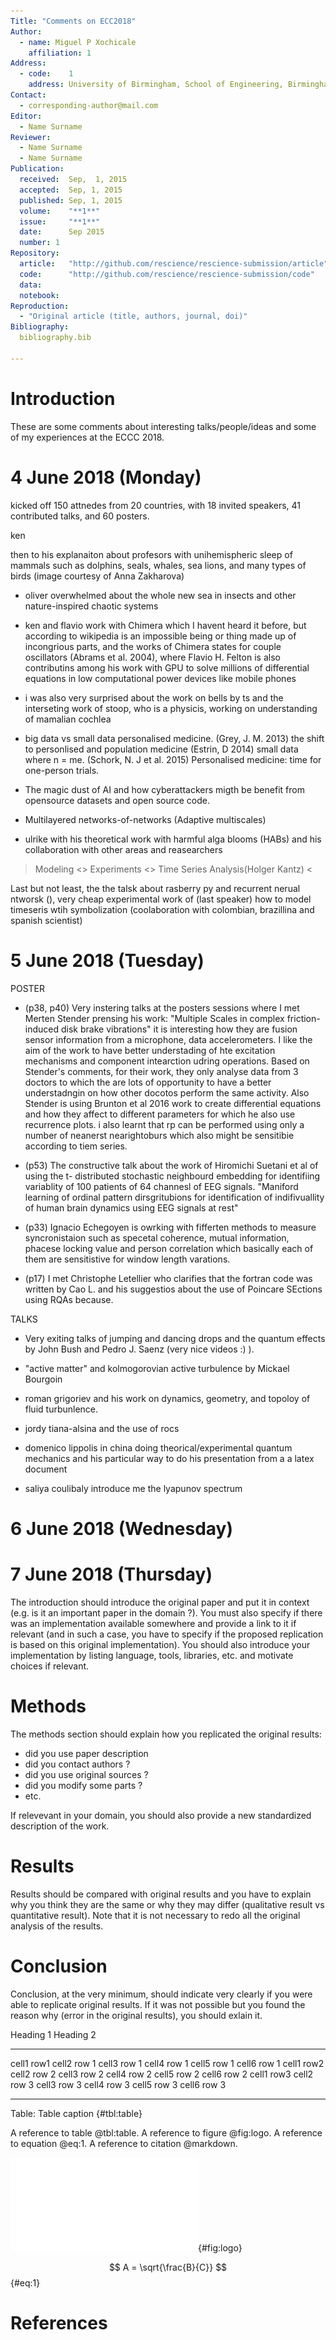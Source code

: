 ```yaml
---
Title: "Comments on ECC2018"
Author:
  - name: Miguel P Xochicale
    affiliation: 1
Address:
  - code:    1
    address: University of Birmingham, School of Engineering, Birmingham, UK
Contact:
  - corresponding-author@mail.com
Editor:
  - Name Surname
Reviewer:
  - Name Surname
  - Name Surname
Publication:
  received:  Sep,  1, 2015
  accepted:  Sep, 1, 2015
  published: Sep, 1, 2015
  volume:    "**1**"
  issue:     "**1**"
  date:      Sep 2015
  number: 1
Repository:
  article:   "http://github.com/rescience/rescience-submission/article"
  code:      "http://github.com/rescience/rescience-submission/code"
  data:      
  notebook:  
Reproduction:
  - "Original article (title, authors, journal, doi)"
Bibliography:
  bibliography.bib

---
```


# Introduction

These are some comments about interesting talks/people/ideas
and some of my experiences at the ECCC 2018.

# 4 June 2018 (Monday)

kicked off 
150 attnedes from 20 countries, with 18 invited speakers,
41 contributed talks, and 60 posters.

ken

 then to his explanaiton about 
profesors with unihemispheric sleep of mammals
such as dolphins, seals, whales, sea lions, and many
types of birds
(image courtesy of Anna Zakharova)


* oliver
overwhelmed about the whole new sea in insects and other
nature-inspired chaotic systems


* ken and flavio work with Chimera which I havent heard it
before,  but according to wikipedia is an impossible
 being or thing made up of incongrious parts,
and the works of Chimera states for couple oscillators 
(Abrams et al. 2004),
where Flavio H. Felton is also contributins
among his work with GPU to solve millions of differential
equations in low computational power devices like mobile 
phones

* i was also very surprised about the work on bells
by ts
 and the interseting work of stoop, who is a physicis,
working on understanding of mamalian cochlea

* big data vs small data personalised medicine.
(Grey, J. M. 2013) the shift to personlised and population medicine 
(Estrin, D 2014) small data where n = me. 
(Schork, N. J et al. 2015) Personalised medicine: time for one-person trials.


* The magic dust of AI and how cyberattackers migth be benefit
from opensource datasets and open source code.

* Multilayered networks-of-networks (Adaptive multiscales)

* ulrike with his theoretical work with harmful alga blooms (HABs)
and his collaboration with other areas and reasearchers 
> Modeling <> Experiments <> Time Series Analysis(Holger Kantz) <

Last but not least, the  the talsk about rasberry py and recurrent nerual ntworsk (),
very cheap experimental work of (last speaker)
how to model timeseris wtih symbolization (coolaboration with colombian, brazillina and spanish scientist)





# 5 June 2018 (Tuesday)

POSTER

* (p38, p40) Very instering talks at the posters sessions
where I met Merten Stender prensing his work:
"Multiple Scales in complex friction-induced disk brake vibrations"
it is interesting how they are fusion sensor information 
from a microphone, data accelerometers. I like the aim 
of the work to have better understading of hte excitation
mechanisms and component intearction udring operations.
Based on Stender's comments, for their work, they
only analyse data from 3 doctors to which the are lots
of opportunity to have a better understadngin on how
other docotos perform the same activity.
Also Stender is using Brunton et al 2016 work
to create differential equations and how they affect 
to different parameters for which he also use 
recurrence plots. 
i also learnt that rp can be performed using only
a number of neanerst nearightoburs which also 
might be sensitibie according to tiem series.

* (p53)
 The constructive talk about the work of Hiromichi Suetani et al
of using 
the t- distributed stochastic  neighbourd embedding
for identifiing variablity of 100 patients 
of 64 channesl of EEG signals.
"Maniford learning of ordinal pattern dirsgritubions for identification
of indifivuallity of human brain dynamics using EEG signals at rest"

* (p33) Ignacio Echegoyen is owrking with fifferten methods
to measure syncronistaion such as specetal coherence, mutual information,
phacese locking value and person correlation which basically
each of them are sensitistive for window length varations.

* (p17) I met Christophe Letellier who clarifies that the fortran code 
was written by Cao L. and his suggestios about the use of Poincare SEctions
using RQAs because.

TALKS

* Very exiting talks of jumping and dancing drops and the quantum effects
by John Bush and Pedro J. Saenz (very nice videos  :) ).

* "active matter" and kolmogorovian active turbulence by Mickael Bourgoin

* roman grigoriev and his work on dynamics, geometry, and topoloy
of fluid turbunlence.

* jordy tiana-alsina and the use of rocs 

* domenico lippolis in china doing theorical/experimental quantum mechanics
and his particular way to do his presentation from a a latex document

* saliya coulibaly introduce me the lyapunov spectrum


# 6 June 2018 (Wednesday)

# 7 June 2018 (Thursday)




The introduction should introduce the original paper and put it in context
(e.g. is it an important paper in the domain ?). You must also specify if there
was an implementation available somewhere and provide a link to it if relevant
(and in such a case, you have to specify if the proposed replication is based
on this original implementation). You should also introduce your implementation
by listing language, tools, libraries, etc. and motivate choices if relevant.

# Methods

The methods section should explain how you replicated the original results:

* did you use paper description
* did you contact authors ?
* did you use original sources ?
* did you modify some parts ?
* etc.

If relevevant in your domain, you should also provide a new standardized
description of the work.


# Results

Results should be compared with original results and you have to explain why
you think they are the same or why they may differ (qualitative result vs
quantitative result). Note that it is not necessary to redo all the original
analysis of the results.


# Conclusion

Conclusion, at the very minimum, should indicate very clearly if you were able
to replicate original results. If it was not possible but you found the reason
why (error in the original results), you should exlain it.


Heading 1                          Heading 2
---------- ----------- ----------- ----------- ----------- -----------
cell1 row1 cell2 row 1 cell3 row 1 cell4 row 1 cell5 row 1 cell6 row 1
cell1 row2 cell2 row 2 cell3 row 2 cell4 row 2 cell5 row 2 cell6 row 2
cell1 row3 cell2 row 3 cell3 row 3 cell4 row 3 cell5 row 3 cell6 row 3
---------- ----------- ----------- ----------- ----------- -----------

Table: Table caption {#tbl:table}

A reference to table @tbl:table.
A reference to figure @fig:logo.
A reference to equation @eq:1.
A reference to citation @markdown.

![Figure caption](rescience-logo.pdf){#fig:logo}

$$ A = \sqrt{\frac{B}{C}} $$ {#eq:1}


# References
